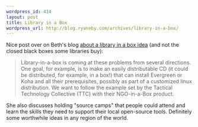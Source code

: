 ```yaml
--- 
wordpress_id: 414
layout: post
title: Library in a Box
wordpress_url: http://blog.ryaneby.com/archives/library-in-a-box/
---
```

Nice post over on Beth's blog <a href="http://www.ibiblio.org/bess/?p=51">about a library in a box idea</a> (and not the closed black boxes some libraries buy):

<blockquote>Library-in-a-box is coming at these problems from several directions. One goal, for example, is to make an easily distributable CD (it could be distributed, for example, in a box!) that can install Evergreen or Koha and all their prerequisites, possibly as part of a customized linux distribution. We want to follow the example set by the Tactical Technology Collective (TTC) with their NGO-in-a-Box product.</blockquote>

She also discusses holding "source camps" that people could attend and learn the skills they need to support their local open-source tools. Definitely some worthwhile ideas in any region of the world.
